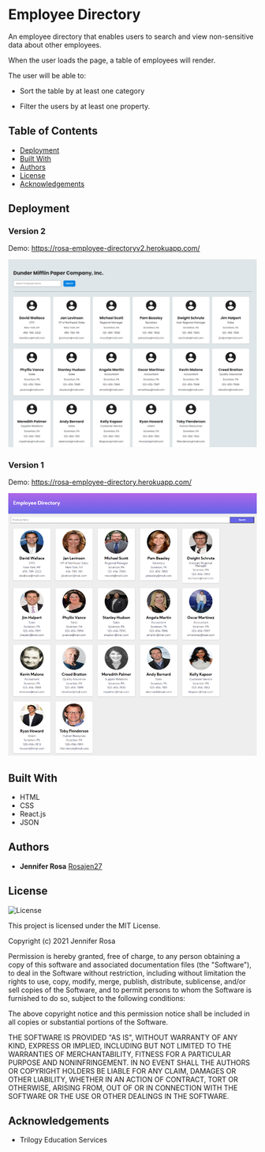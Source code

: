# Employee Directory

An employee directory that enables users to search and view non-sensitive data about other employees.

When the user loads the page, a table of employees will render. 

The user will be able to:

  * Sort the table by at least one category

  * Filter the users by at least one property.


## Table of Contents
* [Deployment](#deployment)
* [Built With](#built-with)
* [Authors](#authors)
* [License](#license)
* [Acknowledgements](#acknowledgement)


## Deployment

### Version 2
Demo: https://rosa-employee-directoryv2.herokuapp.com/

![employee-directory.png](./public/new-employee-directory.png)

### Version 1
Demo: https://rosa-employee-directory.herokuapp.com/

![employee-directory.png](./public/employee-directory.png)


## Built With

* HTML
* CSS
* React.js
* JSON


## Authors

  * **Jennifer Rosa**
    [Rosajen27](https://rosajen27.github.io/)


## License

![License](https://img.shields.io/badge/license-MIT%20License-blue.svg)

This project is licensed under the MIT License.

Copyright (c) 2021 Jennifer Rosa

Permission is hereby granted, free of charge, to any person obtaining a copy
of this software and associated documentation files (the "Software"), to deal
in the Software without restriction, including without limitation the rights
to use, copy, modify, merge, publish, distribute, sublicense, and/or sell
copies of the Software, and to permit persons to whom the Software is
furnished to do so, subject to the following conditions:

The above copyright notice and this permission notice shall be included in all
copies or substantial portions of the Software.

THE SOFTWARE IS PROVIDED "AS IS", WITHOUT WARRANTY OF ANY KIND, EXPRESS OR
IMPLIED, INCLUDING BUT NOT LIMITED TO THE WARRANTIES OF MERCHANTABILITY,
FITNESS FOR A PARTICULAR PURPOSE AND NONINFRINGEMENT. IN NO EVENT SHALL THE
AUTHORS OR COPYRIGHT HOLDERS BE LIABLE FOR ANY CLAIM, DAMAGES OR OTHER
LIABILITY, WHETHER IN AN ACTION OF CONTRACT, TORT OR OTHERWISE, ARISING FROM,
OUT OF OR IN CONNECTION WITH THE SOFTWARE OR THE USE OR OTHER DEALINGS IN THE
SOFTWARE.


## Acknowledgements

* Trilogy Education Services

